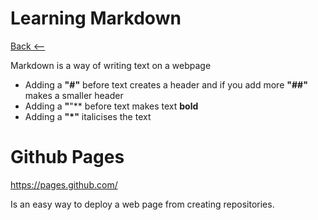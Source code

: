 # Learning Markdown

[Back <--](README.md)

Markdown is a way of writing text on a webpage

- Adding a **"#"** before text creates a header and if you add more **"##"** makes a smaller header
- Adding a **"**"** before text makes text **bold**
- Adding a **"*"** italicises the text

# Github Pages

https://pages.github.com/

Is an easy way to deploy a web page from creating repositories.


